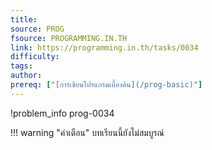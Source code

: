 ```yaml
---
title: 
source: PROG
fsource: PROGRAMMING.IN.TH
link: https://programming.in.th/tasks/0034
difficulty: 
tags: 
author: 
prereq: ["[การเขียนโปรแกรมเบื้องต้น](/prog-basic)"]
---
```


!problem_info prog-0034

!!! warning "คำเตือน"
    บทเรียนนี้ยังไม่สมบูรณ์
